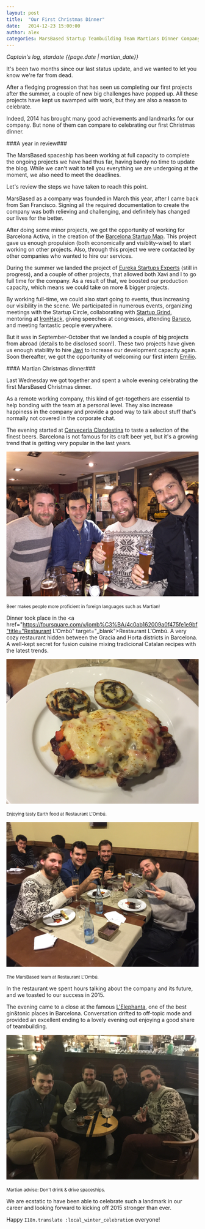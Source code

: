 ```yaml
---
layout: post
title:  "Our First Christmas Dinner"
date:   2014-12-23 15:00:00
author: alex
categories: MarsBased Startup Teambuilding Team Martians Dinner Company Culture
---
```


*Captain's log, stardate {{page.date | martian_date}}*

It's been two months since our last status update, and we wanted to let you know we're far from dead.

After a fledging progression that has seen us completing our first projects after the summer, a couple of new big challenges have popped up. All these projects have kept us swamped with work, but they are also a reason to celebrate.

Indeed, 2014 has brought many good achievements and landmarks for our company. But none of them can compare to celebrating our first Christmas dinner.

<!--more-->

###A year in review###

The MarsBased spaceship has been working at full capacity to complete the ongoing projects we have had thus far, having barely no time to update the blog. While we can't wait to tell you everything we are undergoing at the moment, we also need to meet the deadlines.

Let's review the steps we have taken to reach this point.

MarsBased as a company was founded in March this year, after I came back from San Francisco. Signing all the required documentation to create the company was both relieving and challenging, and definitely has changed our lives for the better.

After doing some minor projects, we got the opportunity of working for Barcelona Activa, in the creation of the <a href="http://bcn.cat/bcnstartupMap" title="BCN Startup Map" target="_blank">Barcelona Startup Map</a>. This project gave us enough propulsion (both economically and visiblity-wise) to start working on other projects. Also, through this project we were contacted by other companies who wanted to hire our services.

During the summer we landed the project of <a href="http://www.eureka-startups.com" title="Eureka Startups" target="_blank">Eureka Startups Experts</a> (still in progress), and a couple of other projects, that allowed both Xavi and I to go full time for the company. As a result of that, we boosted our production capacity, which means we could take on more & bigger projects.

By working full-time, we could also start going to events, thus increasing our visibility in the scene. We participated in numerous events, organizing meetings with the Startup Circle, collaborating with <a href="http://www.startupgrind.cat" title="Startup Grind Barcelona" target="_blank">Startup Grind</a>, mentoring at <a href="http://ironhack.com" title="IronHack" target="_blank">IronHack</a>, giving speeches at congresses, attending <a href="http://www.baruco.org" title="Baruco" target="_blank">Baruco</a>, and meeting fantastic people everywhere.

But it was in September-October that we landed a couple of big projects from abroad (details to be disclosed soon!). These two projects have given us enough stability to hire <a href="http://marsbased.com/blog/2014/10/18/The-MarsBased-Team-Grows-Bigger-The-Abduction/" title="Our blog post of our first hire" target="_blank">Javi</a> to increase our development capacity again. Soon thereafter, we got the opportunity of welcoming our first intern <a href="https://twitter.com/MarsBased/status/538760313836158976" title="MarsBased welcomes Emilio Rios" target="_blank">Emilio</a>.

###A Martian Christmas dinner###

Last Wednesday we got together and spent a whole evening celebrating the first MarsBased Christmas dinner.

As a remote working company, this kind of get-togethers are essential to help bonding with the team at a personal level. They also increase happiness in the company and provide a good way to talk about stuff that's normally not covered in the corporate chat.

The evening started at <a href="https://foursquare.com/v/la-cerveseria-clandestina/50447f7de4b072dc97475858" title="La Cervecería Clanestina" target="_blank">Cervecería Clandestina</a> to taste a selection of the finest beers. Barcelona is not famous for its craft beer yet, but it's a growing trend that is getting very popular in the last years.

<img src="/images/blog/post15a.jpg" alt="The MarsBased team at Cervecería Clandestina" title="The MarsBased team at Cervecería Clandestina" class="img-center img-rounded img-responsive" />
<p class="text-center img-footer"><small>Beer makes people more proficient in foreign languages such as Martian!</small></p>

Dinner took place in the <a href="https://foursquare.com/v/lomb%C3%BA/4c0ab162009a0f475fe1e9bf"title="Restaurant L'Ombú" target="_blank">Restaurant L'Ombú</a>. A very cozy restaurant hidden between the Gracia and Horta districts in Barcelona. A well-kept secret for fusion cuisine mixing tradicional Catalan recipes with the latest trends.

<img src="/images/blog/post15c.jpg" alt="Enjoying tasty Earth food at Restaurant L'Ombú" title="Enjoying tasty Earth food at Restaurant L'Ombú" class="img-center img-rounded img-responsive" />
<p class="text-center img-footer"><small>Enjoying tasty Earth food at Restaurant L'Ombú.</small></p>

<img src="/images/blog/post15d.jpg" alt="The MarsBased team at Restaurant L'Ombú" title="The MarsBased team at Restaurant L'Ombú" class="img-center img-rounded img-responsive" />
<p class="text-center img-footer"><small>The MarsBased team at Restaurant L'Ombú.</small></p>

In the restaurant we spent hours talking about the company and its future, and we toasted to our success in 2015.

The evening came to a close at the famous <a href="https://foursquare.com/v/elephanta/4b510121f964a5201a3d27e3" title="L'Elephanta" target="_blank">L'Elephanta</a>, one of the best gin&tonic places in Barcelona. Conversation drifted to off-topic mode and provided an excellent ending to a lovely evening out enjoying a good share of teambuilding.

<img src="/images/blog/post15e.jpg" alt="The MarsBased team at L'Elephanta" title="The MarsBased team at L'Elephanta" class="img-center img-rounded img-responsive" />
<p class="text-center img-footer"><small>Martian advise: Don't drink & drive spaceships.</small></p>

We are ecstatic to have been able to celebrate such a landmark in our career and looking forward to kicking off 2015 stronger than ever.

Happy <code>I18n.translate :local\_winter\_celebration</code> everyone!